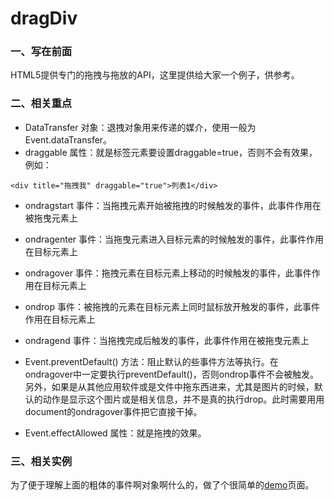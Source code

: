 # dragDiv
### 一、写在前面
HTML5提供专门的拖拽与拖放的API，这里提供给大家一个例子，供参考。
### 二、相关重点
- DataTransfer 对象：退拽对象用来传递的媒介，使用一般为Event.dataTransfer。
- draggable 属性：就是标签元素要设置draggable=true，否则不会有效果，例如：
```
<div title="拖拽我" draggable="true">列表1</div>
```
- ondragstart 事件：当拖拽元素开始被拖拽的时候触发的事件，此事件作用在被拖曳元素上

- ondragenter 事件：当拖曳元素进入目标元素的时候触发的事件，此事件作用在目标元素上

- ondragover 事件：拖拽元素在目标元素上移动的时候触发的事件，此事件作用在目标元素上

- ondrop 事件：被拖拽的元素在目标元素上同时鼠标放开触发的事件，此事件作用在目标元素上

- ondragend 事件：当拖拽完成后触发的事件，此事件作用在被拖曳元素上

- Event.preventDefault() 方法：阻止默认的些事件方法等执行。在ondragover中一定要执行preventDefault()，否则ondrop事件不会被触发。另外，如果是从其他应用软件或是文件中拖东西进来，尤其是图片的时候，默认的动作是显示这个图片或是相关信息，并不是真的执行drop。此时需要用用document的ondragover事件把它直接干掉。

- Event.effectAllowed 属性：就是拖拽的效果。

### 三、相关实例

为了便于理解上面的粗体的事件啊对象啊什么的，做了个很简单的[demo](http://www.renjie.net.cn/example/dragDiv/)页面。
